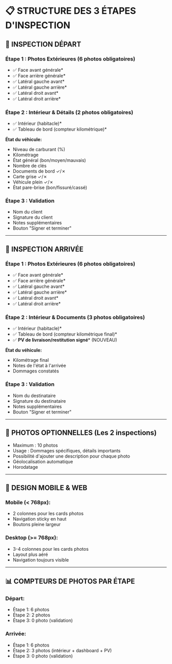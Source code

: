 # 📋 STRUCTURE DES 3 ÉTAPES D'INSPECTION

## 🚗 INSPECTION DÉPART

### Étape 1 : Photos Extérieures (6 photos obligatoires)
- ✅ Face avant générale*
- ✅ Face arrière générale*
- ✅ Latéral gauche avant*
- ✅ Latéral gauche arrière*
- ✅ Latéral droit avant*
- ✅ Latéral droit arrière*

### Étape 2 : Intérieur & Détails (2 photos obligatoires)
- ✅ Intérieur (habitacle)*
- ✅ Tableau de bord (compteur kilométrique)*

**État du véhicule:**
- Niveau de carburant (%)
- Kilométrage
- État général (bon/moyen/mauvais)
- Nombre de clés
- Documents de bord ✓/✗
- Carte grise ✓/✗
- Véhicule plein ✓/✗
- État pare-brise (bon/fissuré/cassé)

### Étape 3 : Validation
- Nom du client
- Signature du client
- Notes supplémentaires
- Bouton "Signer et terminer"

---

## 🏁 INSPECTION ARRIVÉE

### Étape 1 : Photos Extérieures (6 photos obligatoires)
- ✅ Face avant générale*
- ✅ Face arrière générale*
- ✅ Latéral gauche avant*
- ✅ Latéral gauche arrière*
- ✅ Latéral droit avant*
- ✅ Latéral droit arrière*

### Étape 2 : Intérieur & Documents (3 photos obligatoires)
- ✅ Intérieur (habitacle)*
- ✅ Tableau de bord (compteur kilométrique final)*
- ✅ **PV de livraison/restitution signé*** (NOUVEAU)

**État du véhicule:**
- Kilométrage final
- Notes de l'état à l'arrivée
- Dommages constatés

### Étape 3 : Validation
- Nom du destinataire
- Signature du destinataire
- Notes supplémentaires
- Bouton "Signer et terminer"

---

## 📸 PHOTOS OPTIONNELLES (Les 2 inspections)

- Maximum : 10 photos
- Usage : Dommages spécifiques, détails importants
- Possibilité d'ajouter une description pour chaque photo
- Géolocalisation automatique
- Horodatage

---

## 🎨 DESIGN MOBILE & WEB

### Mobile (< 768px):
- 2 colonnes pour les cards photos
- Navigation sticky en haut
- Boutons pleine largeur

### Desktop (>= 768px):
- 3-4 colonnes pour les cards photos
- Layout plus aéré
- Navigation toujours visible

---

## 📊 COMPTEURS DE PHOTOS PAR ÉTAPE

### Départ:
- Étape 1: 6 photos
- Étape 2: 2 photos
- Étape 3: 0 photo (validation)

### Arrivée:
- Étape 1: 6 photos
- Étape 2: 3 photos (intérieur + dashboard + PV)
- Étape 3: 0 photo (validation)
